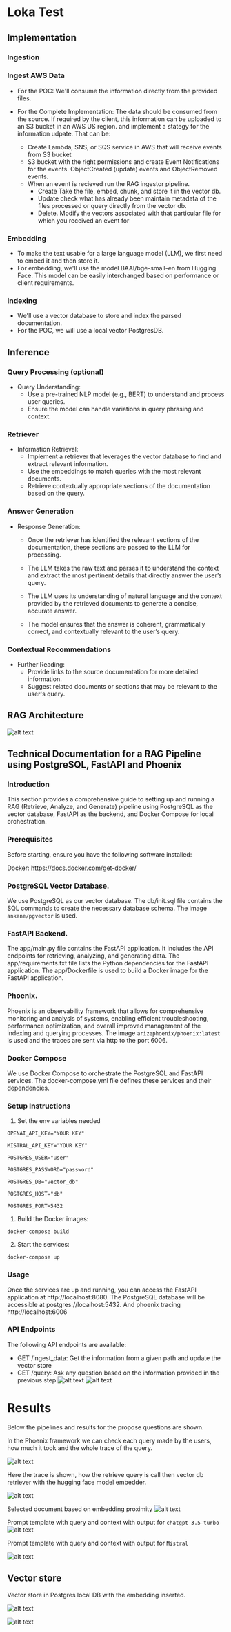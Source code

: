 # Loka Test


## Implementation

### Ingestion

### Ingest AWS Data
- For the POC: We'll consume the information directly from the provided files.

- For the Complete Implementation: The data should be consumed from the source. If required by the client, this information can be uploaded to an S3 bucket in an AWS US region. and implement a stategy for the information udpate. That can be:

    - Create Lambda, SNS, or SQS service in AWS that will receive events from S3 bucket
    - S3 bucket with the right permissions and create Event Notifications for the events. ObjectCreated (update) events and ObjectRemoved events.
    - When an event is recieved run the RAG ingestor pipeline.
        - Create Take the file, embed, chunk, and store it in the vector db.
        - Update check what has already been maintain metadata of the files processed or query directly from the vector db.
        - Delete. Modify the vectors associated with that particular file for which you received an event for
### Embedding
- To make the text usable for a large language model (LLM), we first need to embed it and then store it.
- For embedding, we'll use the model BAAI/bge-small-en from Hugging Face. This model can be easily interchanged based on performance or client requirements.
### Indexing
- We'll use a vector database to store and index the parsed documentation.
- For the POC, we will use a local vector PostgresDB.

## Inference
### Query Processing (optional)
- Query Understanding:
    - Use a pre-trained NLP model (e.g., BERT) to understand and process user queries.
    - Ensure the model can handle variations in query phrasing and context.
### Retriever
- Information Retrieval:
    - Implement a retriever that leverages the vector database to find and extract relevant information.
    - Use the embeddings to match queries with the most relevant documents.
    - Retrieve contextually appropriate sections of the documentation based on the query.
### Answer Generation
- Response Generation:
    - Once the retriever has identified the relevant sections of the documentation, these sections are passed to the LLM for processing.
    - The LLM takes the raw text and parses it to understand the context and extract the most pertinent details that directly answer the user’s query.

    - The LLM uses its understanding of natural language and the context provided by the retrieved documents to generate a concise, accurate answer.
    - The model ensures that the answer is coherent, grammatically correct, and contextually relevant to the user’s query.
### Contextual Recommendations
- Further Reading:
    - Provide links to the source documentation for more detailed information.
    - Suggest related documents or sections that may be relevant to the user's query.

## RAG Architecture
![alt text](images/image.png)

## Technical Documentation for a RAG Pipeline using PostgreSQL, FastAPI and Phoenix

### Introduction
This section provides a comprehensive guide to setting up and running a RAG (Retrieve, Analyze, and Generate) pipeline using PostgreSQL as the vector database, FastAPI as the backend, and Docker Compose for local orchestration.

### Prerequisites
Before starting, ensure you have the following software installed:

Docker: https://docs.docker.com/get-docker/

### PostgreSQL Vector Database.

We use PostgreSQL as our vector database. The db/init.sql file contains the SQL commands to create the necessary database schema. The image `ankane/pgvector` is used.

### FastAPI Backend.

The app/main.py file contains the FastAPI application. It includes the API endpoints for retrieving, analyzing, and generating data. The app/requirements.txt file lists the Python dependencies for the FastAPI application. The app/Dockerfile is used to build a Docker image for the FastAPI application.

### Phoenix.

Phoenix is an observability framework that allows for comprehensive monitoring and analysis of systems, enabling efficient troubleshooting, performance optimization, and overall improved management of the indexing and querying processes. The image `arizephoenix/phoenix:latest` is used and the traces are sent via http to the port 6006.

### Docker Compose
We use Docker Compose to orchestrate the PostgreSQL and FastAPI services. The docker-compose.yml file defines these services and their dependencies.

### Setup Instructions
1. Set the env variables needed

`OPENAI_API_KEY="YOUR KEY"`

`MISTRAL_API_KEY="YOUR KEY"`

`POSTGRES_USER="user"`

`POSTGRES_PASSWORD="password"`

`POSTGRES_DB="vector_db"`

`POSTGRES_HOST="db"`

`POSTGRES_PORT=5432`


1. Build the Docker images:

`docker-compose build`

2. Start the services:

`docker-compose up`

### Usage
Once the services are up and running, you can access the FastAPI application at http://localhost:8080. The PostgreSQL database will be accessible at postgres://localhost:5432. And phoenix tracing http://localhost:6006

### API Endpoints
The following API endpoints are available:

- GET /ingest_data: Get the information from a given path and update the vector store
- GET /query: Ask any question based on the information provided in the previous step
![alt text](images/image-8.png)
![alt text](images/image-9.png)

# Results
Below the pipelines and results for the propose questions are shown.

In the Phoenix framework we can check each query made by the users, how much it took and the whole trace of the query.

![alt text](images/image-1.png)

Here the trace is shown, how the retrieve query is call then vector db retriever with the hugging face model embedder.

![alt text](images/image-2.png)

Selected document based on embedding proximity
![alt text](images/image-3.png)

Prompt template with query and context with output for `chatgpt 3.5-turbo`
![alt text](images/image-4.png)

Prompt template with query and context with output for `Mistral`

![alt text](images/image-5.png)

## Vector store

Vector store in Postgres local DB with the embedding inserted.

![alt text](images/image-6.png)

![alt text](images/image-7.png)